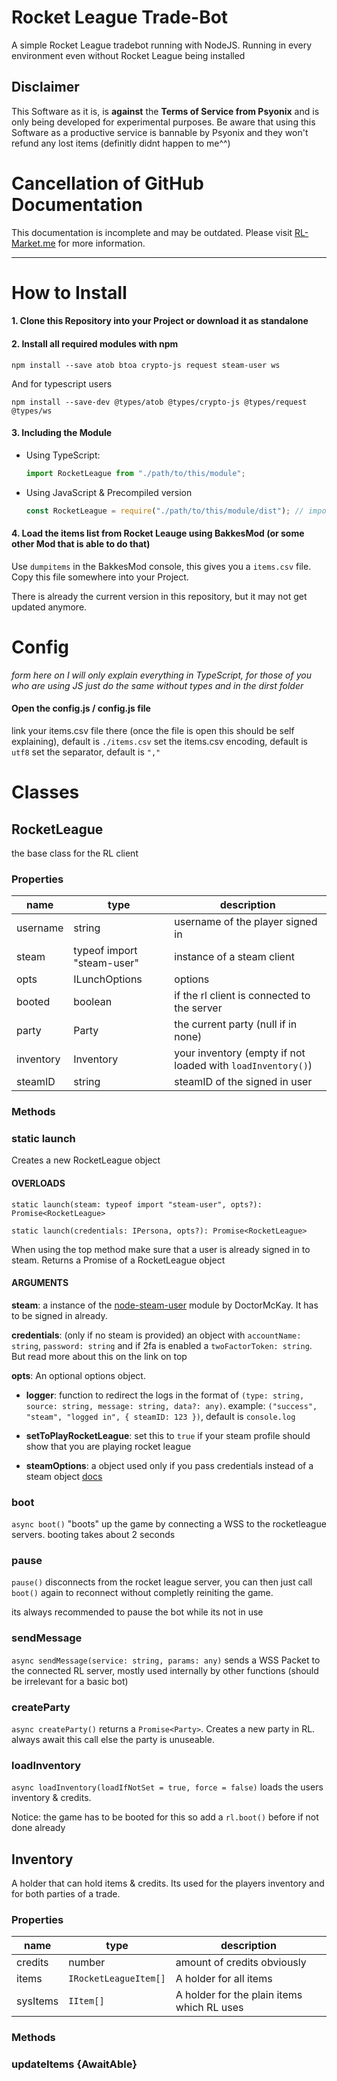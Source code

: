 # Rocket League Trade-Bot
A simple Rocket League tradebot running with NodeJS. Running in every environment even without Rocket League being installed

## Disclaimer
This Software as it is, is **against** the **Terms of Service from Psyonix** and is only being developed for experimental purposes.
Be aware that using this Software as a productive service is bannable by Psyonix and they won't refund any lost items (definitly didnt happen to me^^)

# Cancellation of GitHub Documentation
This documentation is incomplete and may be outdated. Please visit [RL-Market.me](https://rl-market.me/) for more information.

***


# How to Install
#### 1. Clone this Repository into your Project or download it as standalone

#### 2. Install all required modules with npm
```
npm install --save atob btoa crypto-js request steam-user ws
```
And for typescript users
```
npm install --save-dev @types/atob @types/crypto-js @types/request @types/ws
```

#### 3. Including the Module 
- Using TypeScript:
  ```typescript
  import RocketLeague from "./path/to/this/module";
  ```
- Using JavaScript & Precompiled version
  ```javascript
  const RocketLeague = require("./path/to/this/module/dist"); // important to add "/dist" for the precompiled version
  ```
  
#### 4. Load the items list from Rocket Leauge using BakkesMod (or some other Mod that is able to do that)
Use `dumpitems` in the BakkesMod console, this gives you a `items.csv` file. Copy this file somewhere into your Project.

There is already the current version in this repository, but it may not get updated anymore.
  
# Config
*form here on I will only explain everything in TypeScript, for those of you who are using JS just do the same without types and in the dirst folder*

#### Open the config.js / config.js file
link your items.csv file there (once the file is open this should be self explaining), default is `./items.csv`
set the items.csv encoding, default is `utf8`
set the separator, default is `","`

# Classes
## RocketLeague
the base class for the RL client
### Properties
|name|type|description|
|---|---|---|
|username|string|username of the player signed in|
|steam|typeof import "steam-user"|instance of a steam client|
|opts|ILunchOptions|options|
|booted|boolean|if the rl client is connected to the server|
|party|Party|the current party (null if in none)|
|inventory|Inventory|your inventory (empty if not loaded with `loadInventory()`)|
|steamID|string|steamID of the signed in user|

### Methods
### static launch
Creates a new RocketLeague object
#### OVERLOADS
`static launch(steam: typeof import "steam-user", opts?): Promise<RocketLeague>`

`static launch(credentials: IPersona, opts?): Promise<RocketLeague>`

When using the top method make sure that a user is already signed in to steam.
Returns a Promise of a RocketLeague object

#### ARGUMENTS
**steam**: a instance of the [node-steam-user](https://github.com/DoctorMcKay/node-steam-user) module by DoctorMcKay. It has to be signed in already.

**credentials**: (only if no steam is provided) an object with `accountName: string`, `password: string` and if 2fa is enabled a `twoFactorToken: string`. But read more about this on the link on top

**opts**: An optional options object.

- **logger**: function to redirect the logs in the format of `(type: string, source: string, message: string, data?: any)`. example: `("success", "steam", "logged in", { steamID: 123 })`, default is `console.log`
  
- **setToPlayRocketLeague**: set this to `true` if your steam profile should show that you are playing rocket league
  
- **steamOptions**: a object used only if you pass credentials instead of a steam object [docs](https://github.com/DoctorMcKay/node-steam-user#options-)


### boot
`async boot()`
"boots" up the game by connecting a WSS to the rocketleague servers. booting takes about 2 seconds


### pause
`pause()`
disconnects from the rocket league server, you can then just call `boot()` again to reconnect without completly reiniting the game.

its always recommended to pause the bot while its not in use


### sendMessage
`async sendMessage(service: string, params: any)`
sends a WSS Packet to the connected RL server, mostly used internally by other functions (should be irrelevant for a basic bot)


### createParty
`async createParty()`
returns a `Promise<Party>`. Creates a new party in RL. always await this call else the party is unuseable.


### loadInventory
`async loadInventory(loadIfNotSet = true, force = false)`
loads the users inventory & credits.

Notice: the game has to be booted for this so add a `rl.boot()` before if not done already


## Inventory
A holder that can hold items & credits. Its used for the players inventory and for both parties of a trade.

### Properties
|name|type|description|
|---|---|---|
|credits|number|amount of credits obviously|
|items|`IRocketLeagueItem[]`|A holder for all items|
|sysItems|`IItem[]`|A holder for the plain items which RL uses|

### Methods
### updateItems {AwaitAble}
